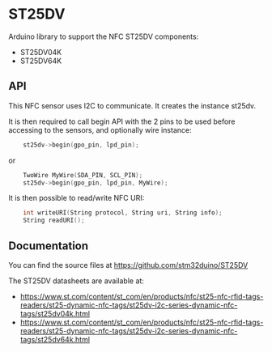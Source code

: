 # ST25DV
Arduino library to support the NFC ST25DV components:
 * ST25DV04K
 * ST25DV64K

## API

This NFC sensor uses I2C to communicate.
It creates the instance st25dv.

It is then required to call begin API with the 2 pins to be used before accessing to the sensors, and optionally wire instance:
```cpp
    st25dv->begin(gpo_pin, lpd_pin);
```
or
```cpp
    TwoWire MyWire(SDA_PIN, SCL_PIN);
    st25dv->begin(gpo_pin, lpd_pin, MyWire);
```


It is then possible to read/write NFC URI:

```cpp
    int writeURI(String protocol, String uri, String info);
    String readURI();
```


## Documentation

You can find the source files at
https://github.com/stm32duino/ST25DV

The ST25DV datasheets are available at:  
* https://www.st.com/content/st_com/en/products/nfc/st25-nfc-rfid-tags-readers/st25-dynamic-nfc-tags/st25dv-i2c-series-dynamic-nfc-tags/st25dv04k.html
* https://www.st.com/content/st_com/en/products/nfc/st25-nfc-rfid-tags-readers/st25-dynamic-nfc-tags/st25dv-i2c-series-dynamic-nfc-tags/st25dv64k.html
